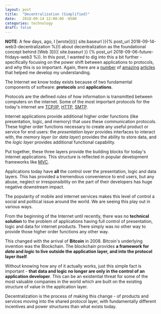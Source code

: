 ```yaml
---
layout: post
title:  "Decentralization (Simplified)"
date:   2018-09-14 12:00:00 -0500
categories: technology
draft: false
---
```


**NOTE**: A few days, ago, I [wrote](({{ site.baseurl }}{% post_url 2018-09-14-web3-decentralization %})) about decentralization as the foundational concept behind [Web 3]({{ site.baseurl }} {% post_url 2018-09-06-future-fridays-web3 %}). In this post, I wanted to dig into this a bit further - specifically focusing on the power shift between applications to protocols, and why this is so important. Again, there are a [number](http://www.usv.com/blog/fat-protocols) of [amazing](https://continuations.com/post/105272022635/bitcoin-clarifying-the-foundational-innovation-of) [articles](https://continuations.com/post/148098927445/crypto-tokens-and-the-coming-age-of-protocol) that helped me develop my understanding.

The Internet we know today exists because of two fundamental components of software: **protocols** and **applications**.

Protocols are the defined _rules_ of how information is transmitted between computers on the internet. Some of the most important protocols for the today's internet are [TCP/IP](https://en.wikipedia.org/wiki/Internet_protocol_suite), [HTTP](https://en.wikipedia.org/wiki/HTTP), [SMTP](https://en.wikipedia.org/wiki/SMTP).

Internet applications provide additional higher order functions (like presentation, logic, and memory) that _uses_ these communication protocols. These higher order functions necessary to create any useful product or service for end users: the _presentation layer_ provides interfaces to interact with, the _memory layer_ (or _data layer_) provides the ability to store data, and the _logic layer_ provides additional functional capability.

Put together, these three layers provide the building blocks for today's internet applications. This structure is reflected in popular development frameworks like [MVC](https://en.wikipedia.org/wiki/Model%E2%80%93view%E2%80%93controller).

Applications today have **all** the control over the presentation, logic and data layers. This has provided a tremendous convenience to end users, but any abuse, neglect or irresponsibility on the part of their developers has huge negative downstream impact.

The popularity of mobile and internet services makes this level of control a social and political issue around the world. We are seeing this play out in various ways.

From the beginning of the Internet until recently, there was no **technical solution** to the problem of applications having full control of presentation, logic and data for internet products. There simply was no other way to provide those higher order functions any other way. 

This changed with the arrival of **Bitcoin** in 2008. Bitcoin's underlying invention was the Blockchain. The blockchain provides **a framework for _data_ and _logic_ to live outside the application layer, and into the protocol layer itself**.

Without knowing how any of it actually works, just this simple fact is important - **that data and logic no longer are only in the control of an application developer**. This can be an existential threat for some of the most valuable companies in the world which are built on the existing structure of value in the application layer.

Decentralization is the process of making this change - of products and services moving into the shared protocol layer, with fundamentally different incentives and power structures than what exists today.